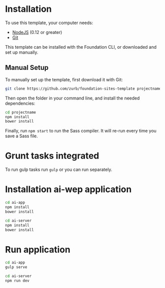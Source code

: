 
# Installation

To use this template, your computer needs:

- [NodeJS](https://nodejs.org/en/) (0.12 or greater)
- [Git](https://git-scm.com/)

This template can be installed with the Foundation CLI, or downloaded and set up manually.

## Manual Setup

To manually set up the template, first download it with Git:

```bash
git clone https://github.com/zurb/foundation-sites-template projectname
```

Then open the folder in your command line, and install the needed dependencies:

```bash
cd projectname
npm install
bower install
```

Finally, run `npm start` to run the Sass compiler. It will re-run every time you save a Sass file.

# Grunt tasks integrated

To run gulp tasks run `gulp` or you can run separately.

# Installation ai-wep application

```bash
cd ai-app
npm install
bower install

cd ai-server
npm install
bower install
```

# Run application

```bash
cd ai-app
gulp serve

cd ai-server
npm run dev
```
